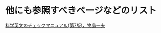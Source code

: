 # 他にも参照すべきページなどのリスト
[科学英文のチェックマニュアル(第7版)，牧島一夫](https://www.isee.nagoya-u.ac.jp/~okumura/files/Makishima_English_v7.pdf)